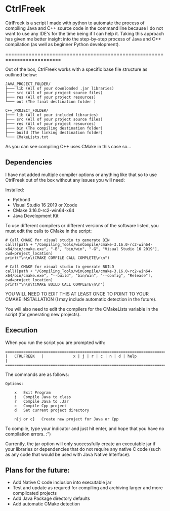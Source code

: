 # CtrlFreek

CtrlFreek is a script I made with python to automate the process of compiling Java and C++ source code in the command line because I do not want to use any IDE's for the time being if I can help it. Taking this approach has given me better insight into the step-by-step process of Java and C++ compilation (as well as beginner Python development).

=========================================================================

Out of the box, CtrlFreek works with a specific base file structure as outlined below:

```
JAVA_PROJECT_FOLDER/
├─── lib (All of your downloaded .jar libraries)
├─── src (All of your project source files)
├─── res (All of your project resources)
└─── out (The final destination folder )
```

```
C++_PROJECT_FOLDER/
├─── lib (All of your included libraries)
├─── src (All of your project source files)
├─── res (All of your project resources)
├─── bin (The compiling destination folder)
├─── build (The linking destination folder)
└─── CMakeLists.txt
```

As you can see compiling C++ uses CMake in this case so...

## Dependencies

I have not added multiple compiler options or anything like that so to use CtrlFreek out of the box without any issues you will need:

Installed:
- Python3
- Visual Studio 16 2019 or Xcode
- CMake 3.16.0-rc2-win64-x64
- Java Development Kit

To use different compilers or different versions of the software listed, you must edit the calls to CMake in the script:
```
# Call CMAKE for visual studio to generate BIN
call([path + "/Compiling_Tools/winCompile/cmake-3.16.0-rc2-win64-x64/bin/cmake.exe", "-B", "bin/win", "-G", "Visual Studio 16 2019"], cwd=project_location)
print("\n\n\tCMAKE COMPILE CALL COMPLETE\n\n")

# Call CMAKE for visual studio to generate BUILD
call([path + "/Compiling_Tools/winCompile/cmake-3.16.0-rc2-win64-x64/bin/cmake.exe", "--build", "bin/win", "--config", "Release"], cwd=project_location)
print("\n\n\tCMAKE BUILD CALL COMPLETE\n\n")
```
YOU WILL NEED TO EDIT THIS AT LEAST ONCE TO POINT TO YOUR CMAKE INSTALLATION (I may include automatic detection in the future).

You will also need to edit the compilers for the CMakeLists variable in the script (for generating new projects).

## Execution

When you run the script you are prompted with:
```
===========================================================================
|   CTRLFREEK   |             x | j | r | c | n | d | help                |
===========================================================================
```
The commands are as follows:
```
Options:

    x   Exit Program
    j   Compile Java to class
    r   Compile Java to .Jar
    c   Compile Cpp project
    d   Set current project directory

    n[j or c]   Create new project for Java or Cpp
```

To compile, type your indicator and just hit enter, and hope that you have no compilation errors. :")

Currently, the jar option will only successfully create an executable jar if your libraries or dependencies that do not require any native C code (such as any code that would be used with Java Native Interface).

## Plans for the future:
* Add Native C code inclusion into executable jar
* Test and update as requred for compiling and archiving larger and more complicated projects
* Add Java Package directory defaults
* Add automatic CMake detection
